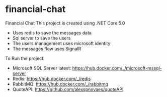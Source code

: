 # financial-chat
Financial Chat
This project is created using .NET Core 5.0
- Uses redis to save the messages data 
- Sql server to save the users
- The users management uses microsoft identity
- The messages flow uses SignalR

To Run the project:
- Microsoft SQL Server latest: https://hub.docker.com/_/microsoft-mssql-server
- Redis: https://hub.docker.com/_/redis
- RabbitMQ: https://hub.docker.com/_/rabbitmq
- QuoteAPI: https://github.com/alexspnovaes/quoteAPI
